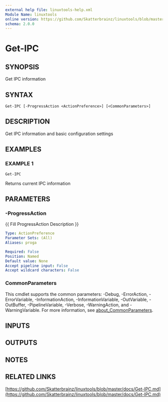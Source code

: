 ```yaml
---
external help file: linuxtools-help.xml
Module Name: linuxtools
online version: https://github.com/Skatterbrainz/linuxtools/blob/master/docs/Get-IPC.md
schema: 2.0.0
---
```


# Get-IPC

## SYNOPSIS
Get IPC information

## SYNTAX

```
Get-IPC [-ProgressAction <ActionPreference>] [<CommonParameters>]
```

## DESCRIPTION
Get IPC information and basic configuration settings

## EXAMPLES

### EXAMPLE 1
```
Get-IPC
```

Returns current IPC information

## PARAMETERS

### -ProgressAction
{{ Fill ProgressAction Description }}

```yaml
Type: ActionPreference
Parameter Sets: (All)
Aliases: proga

Required: False
Position: Named
Default value: None
Accept pipeline input: False
Accept wildcard characters: False
```

### CommonParameters
This cmdlet supports the common parameters: -Debug, -ErrorAction, -ErrorVariable, -InformationAction, -InformationVariable, -OutVariable, -OutBuffer, -PipelineVariable, -Verbose, -WarningAction, and -WarningVariable. For more information, see [about_CommonParameters](http://go.microsoft.com/fwlink/?LinkID=113216).

## INPUTS

## OUTPUTS

## NOTES

## RELATED LINKS

[https://github.com/Skatterbrainz/linuxtools/blob/master/docs/Get-IPC.md](https://github.com/Skatterbrainz/linuxtools/blob/master/docs/Get-IPC.md)

